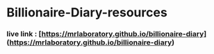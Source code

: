 # Billionaire-Diary-resources


### live link : [https://mrlaboratory.github.io/billionaire-diary] (https://mrlaboratory.github.io/billionaire-diary)
